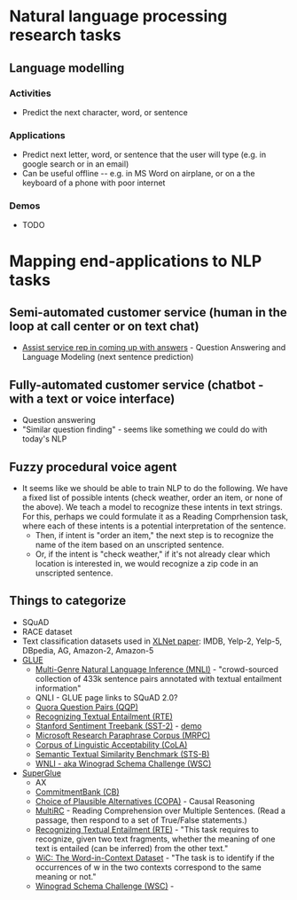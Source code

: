 # Natural language processing research tasks

## Language modelling
### Activities
* Predict the next character, word, or sentence

### Applications
* Predict next letter, word, or sentence that the user will type (e.g. in google search or in an email)
* Can be useful offline -- e.g. in MS Word on airplane, or on a the keyboard of a phone with poor internet

### Demos
* TODO

 

# Mapping end-applications to NLP tasks

## Semi-automated customer service (human in the loop at call center or on text chat)
* [Assist service rep in coming up with answers](https://venturebeat.com/2018/09/29/investing-in-ai-when-natural-language-processing-pays-off/) - Question Answering and Language Modeling (next sentence prediction)

## Fully-automated customer service (chatbot - with a text or voice interface)
* Question answering
* "Similar question finding" - seems like something we could do with today's NLP 

## Fuzzy procedural voice agent
* It seems like we should be able to train NLP to do the following. We have a fixed list of possible intents (check weather, order an item, or none of the above). We teach a model to recognize these intents in text strings. For this, perhaps we could formulate it as a Reading Comprhension task, where each of these intents is a potential interpretation of the sentence.
    * Then, if intent is "order an item," the next step is to recognize the name of the item based on an unscripted sentence.
    * Or, if the intent is "check weather," if it's not already clear which location is interested in, we would recognize a zip code in an unscripted sentence.

## Things to categorize
* SQuAD
* RACE dataset
* Text classification datasets used in [XLNet paper](https://arxiv.org/pdf/1906.08237.pdf): IMDB, Yelp-2, Yelp-5, DBpedia, AG, Amazon-2, Amazon-5
* [GLUE](https://gluebenchmark.com/tasks)
    * [Multi-Genre Natural Language Inference (MNLI)](http://www.nyu.edu/projects/bowman/multinli/) - "crowd-sourced collection of 433k sentence pairs annotated with textual entailment information"
    * QNLI - GLUE page links to SQuAD 2.0?
    * [Quora Question Pairs (QQP)](https://data.quora.com/First-Quora-Dataset-Release-Question-Pairs)
    * [Recognizing Textual Entailment (RTE)](https://aclweb.org/aclwiki/Recognizing_Textual_Entailment)
    * [Stanford Sentiment Treebank (SST-2)](https://nlp.stanford.edu/sentiment/index.html) - [demo](http://nlp.stanford.edu:8080/sentiment/rntnDemo.html)
    * [Microsoft Research Paraphrase Corpus (MRPC)](https://www.microsoft.com/en-us/download/details.aspx?id=52398)
    * [Corpus of Linguistic Acceptability (CoLA)](https://nyu-mll.github.io/CoLA/)
    * [Semantic Textual Similarity Benchmark (STS-B)](http://ixa2.si.ehu.es/stswiki/index.php/STSbenchmark)
    * [WNLI - aka Winograd Schema Challenge (WSC)](https://cs.nyu.edu/faculty/davise/papers/WinogradSchemas/WS.html)
* [SuperGlue](https://super.gluebenchmark.com/tasks)
    * AX
    * [CommitmentBank (CB)](https://github.com/mcdm/CommitmentBank)
    * [Choice of Plausible Alternatives (COPA)](http://people.ict.usc.edu/~gordon/copa.html) - Causal Reasoning
    * [MultiRC](https://cogcomp.org/multirc/) - Reading Comprehension over Multiple Sentences. (Read a passage, then respond to a set of True/False statements.)
    * [Recognizing Textual Entailment (RTE)](https://aclweb.org/aclwiki/Recognizing_Textual_Entailment) - "This task requires to recognize, given two text fragments, whether the meaning of one text is entailed (can be inferred) from the other text."
    * [WiC: The Word-in-Context Dataset](https://pilehvar.github.io/wic/) - "The task is to identify if the occurrences of w in the two contexts correspond to the same meaning or not."
    * [Winograd Schema Challenge (WSC)](https://cs.nyu.edu/faculty/davise/papers/WinogradSchemas/WS.html) - 
